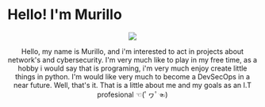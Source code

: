 <h1>Hello! I'm Murillo</h1>
<p align="center">
<img src=<https://www.google.com/url?sa=i&url=https%3A%2F%2Fwww.pngwing.com%2Fpt%2Ffree-png-vaeno&psig=AOvVaw0mJD5glNDKAyjlz7-XrV0-&ust=1694808170468000&source=images&cd=vfe&opi=89978449&ved=0CBAQjRxqFwoTCIiMw8ryqoEDFQAAAAAdAAAAABAE>
</p>
<p align="center">
Hello, my name is Murillo, and i'm interested to act in projects about network's and cybersecurity. 
I'm very much like to play in my free time, as a hobby i would say that is programing, i'm very much enjoy create little things in python. 
I'm would like very much to become a DevSecOps in a near future.
Well, that's it. That is a little about me and my goals as an I.T profesional ☜(ﾟヮﾟ☜)
